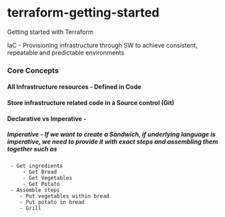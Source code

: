 # terraform-getting-started
Getting started with Terraform

IaC - Provisioning infrastructure through SW to achieve consistent, repeatable and predictable environments

### Core Concepts

#### All Infrastructure resources  - Defined in Code
#### Store infrastructure related code in a Source control (Git)
#### Declarative vs Imperative - 
##### Imperative - If we want to create a Sandwich, if underlying language is imperative, we need to provide it with exact steps and assembling them together such as
     - Get ingredients
         - Get Bread
         - Get Vegetables
         - Get Potato
     - Assemble steps
        - Put vegetables within bread
        - Put potato in bread
        - Grill
